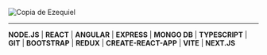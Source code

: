 ![Copia de Ezequiel](https://user-images.githubusercontent.com/44619010/141986544-0309ae4a-320f-4d52-bac3-cf0776f84c99.gif)

---
**NODE.JS** |
**REACT** |
**ANGULAR** |
**EXPRESS** |
**MONGO DB** |
**TYPESCRIPT** |
**GIT** |
**BOOTSTRAP** |
**REDUX** |
**CREATE-REACT-APP** |
**VITE** |
**NEXT.JS**

